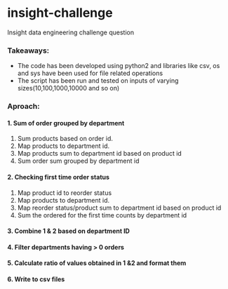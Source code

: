 # insight-challenge
Insight data engineering challenge question

### Takeaways:
* The code has been developed using python2 and libraries like csv, os and sys have been used for file related operations
* The script has been run and tested on inputs of varying sizes(10,100,1000,10000 and so on)


### Aproach:

#### 1. Sum of order grouped by department
1. Sum products based on order id.
2. Map products to department id.
3. Map products sum to department id based on product id
4. Sum order sum grouped by department id

#### 2. Checking first time order status
1. Map product id to reorder status
2. Map products to department id.
3. Map reorder status/product sum to department id based on product id
4. Sum the ordered for the first time counts by department id

#### 3. Combine 1 & 2 based on department ID

#### 4. Filter departments having > 0 orders

#### 5. Calculate ratio of values obtained in 1 &2 and format them

#### 6. Write to csv files
